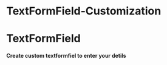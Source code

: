 # TextFormField-Customization

<h1>TextFormField</h1>

<h4>Create custom textformfiel to enter your detils</h4>



